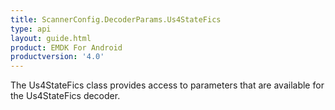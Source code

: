 ```yaml
---
title: ScannerConfig.DecoderParams.Us4StateFics
type: api
layout: guide.html
product: EMDK For Android
productversion: '4.0'
---
```



The Us4StateFics class provides access to parameters that are
 available for the Us4StateFics decoder.












